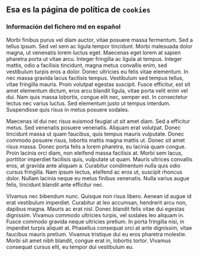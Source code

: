 ## Esa es la página de política de `cookies`
### Información del fichero md en español
Morbi finibus purus vel diam auctor, vitae posuere massa fermentum. Sed a tellus ipsum. Sed vel sem ac ligula tempor tincidunt. Morbi malesuada dolor magna, ut venenatis lorem luctus eget. Maecenas eget lorem at sapien pharetra porta ut vitae arcu. Integer fringilla ac ligula at tempus. Integer mattis, odio a facilisis tincidunt, magna metus convallis enim, sed vestibulum turpis eros a dolor. Donec ultricies eu felis vitae elementum. In nec massa gravida lacus facilisis tempus. Vestibulum sed tempus tellus, vitae fringilla mauris. Proin volutpat egestas suscipit. Fusce efficitur, est sit amet elementum dictum, eros arcu blandit ligula, vitae porta velit enim vel dui. Nam quis massa lobortis, congue elit nec, semper est. In consectetur lectus nec varius luctus. Sed elementum justo ut tempus interdum. Suspendisse quis risus in metus posuere sodales.

Maecenas id dui nec risus euismod feugiat ut sit amet diam. Sed a efficitur metus. Sed venenatis posuere venenatis. Aliquam erat volutpat. Donec tincidunt massa ut quam faucibus, quis tempus mauris vulputate. Donec commodo posuere risus, lobortis mattis magna mattis ut. Donec sit amet risus massa. Donec porta felis a lorem pharetra, eu lacinia quam congue. Proin lacinia orci diam, non eleifend massa facilisis at. Morbi sem lacus, porttitor imperdiet facilisis quis, vulputate ut quam. Mauris ultrices convallis eros, at gravida ante aliquam a. Curabitur condimentum nulla quis odio cursus fringilla. Nam ipsum lectus, eleifend ac eros ut, suscipit rhoncus dolor. Nullam lacinia neque eu metus finibus venenatis. Nulla varius augue felis, tincidunt blandit ante efficitur nec.

Vivamus nec bibendum nunc. Quisque non risus libero. Aenean id augue id erat vestibulum imperdiet. Curabitur at leo accumsan, hendrerit arcu non, dapibus magna. Mauris ac erat nisl. Donec blandit felis vitae dui egestas dignissim. Vivamus commodo ultricies turpis, vel sodales leo aliquam in. Fusce commodo gravida neque ultricies pretium. In porta fringilla nisi, in imperdiet turpis aliquet at. Phasellus consequat orci at ante dignissim, vitae faucibus mauris pretium. Vivamus tristique dui eu eros pharetra molestie. Morbi sit amet nibh blandit, congue erat in, lobortis tortor. Vivamus consequat cursus elit, eu tempor dui vestibulum eu.